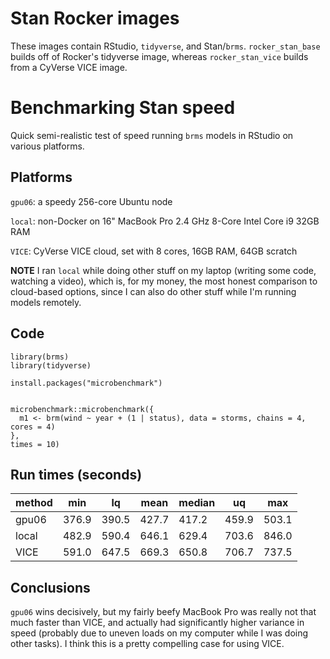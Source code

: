 # Stan Rocker images

These images contain RStudio, `tidyverse`, and Stan/`brms`. `rocker_stan_base` builds off of Rocker's tidyverse image, whereas `rocker_stan_vice` builds from a CyVerse VICE image.

# Benchmarking Stan speed

Quick semi-realistic test of speed running `brms` models in RStudio on various platforms.


## Platforms

`gpu06`: a speedy 256-core Ubuntu node

`local`: non-Docker on 16" MacBook Pro 2.4 GHz 8-Core Intel Core i9 32GB RAM

`VICE`: CyVerse VICE cloud, set with 8 cores, 16GB RAM, 64GB scratch

**NOTE** I ran `local` while doing other stuff on my laptop (writing some code, watching a video), which is, for my money, the most honest comparison to cloud-based options, since I can also do other stuff while I'm running models remotely.

## Code

```{r}
library(brms)
library(tidyverse)

install.packages("microbenchmark")


microbenchmark::microbenchmark({
  m1 <- brm(wind ~ year + (1 | status), data = storms, chains = 4, cores = 4)
},
times = 10)
```
## Run times (seconds)

|  method  |  min  |  lq  |  mean  |  median  |  uq  |  max  |
|----------|-------|------|--------|----------|------|-------|
| gpu06    |376.9|390.5|427.7|417.2|459.9|503.1|
| local    |482.9|590.4|646.1|629.4|703.6|846.0|
| VICE     |591.0|647.5|669.3|650.8|706.7|737.5|

## Conclusions

`gpu06` wins decisively, but my fairly beefy MacBook Pro was really not that much faster than VICE, and actually had significantly higher variance in speed (probably due to uneven loads on my computer while I was doing other tasks). I think this is a pretty compelling case for using VICE.
